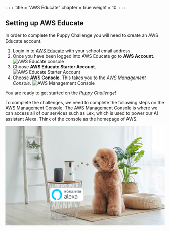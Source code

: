 +++
title = "AWS Educate"
chapter = true
weight = 10
+++

## Setting up AWS Educate

In order to complete the Puppy Challenge you will need to create an AWS Educate account.

1. Login in to [AWS Educate](https://www.awseducate.com/signin/SiteLogin) with your school email address.
2. Once you have been logged into AWS Educate go to **AWS Account**.
![AWS Educate console](10_aws_educate/images/aws-educate-01.png "AWS Educate console")
3. Choose **AWS Educate Starter Account**.
![AWS Educate Starter Account](10_aws_educate/images/aws-educate-02.png "AWS Educate Starter Account")
4. Choose **AWS Console**. This takes you to the *AWS Management Console*.
![AWS Management Console](10_aws_educate/images/aws-educate-03.png "AWS Management Console")

You are ready to get started on the *Puppy Challenge*!

To complete the challenges, we need to complete the following steps on the AWS Management Console. The AWS Management Console is where we can access all of our services such as Lex, which is used to power our AI assistant Alexa. Think of the console as the homepage of AWS.

![Dog talking to an Alexa enabled Amazon Echo device](../20_puppy_vision/images/puppy-vision-04.png "Dog talking to an Alexa enabled Amazon Echo device")
